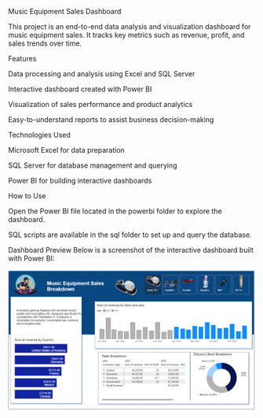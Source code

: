 Music Equipment Sales Dashboard


This project is an end-to-end data analysis and visualization dashboard for music equipment sales. It tracks key metrics such as revenue, profit, and sales trends over time.

Features

Data processing and analysis using Excel and SQL Server

Interactive dashboard created with Power BI

Visualization of sales performance and product analytics

Easy-to-understand reports to assist business decision-making

Technologies Used

Microsoft Excel for data preparation

SQL Server for database management and querying

Power BI for building interactive dashboards

How to Use

Open the Power BI file located in the powerbi folder to explore the dashboard.

SQL scripts are available in the sql folder to set up and query the database.

Dashboard Preview
Below is a screenshot of the interactive dashboard built with Power BI:

![Power BI Dashboard](images/music.png)
